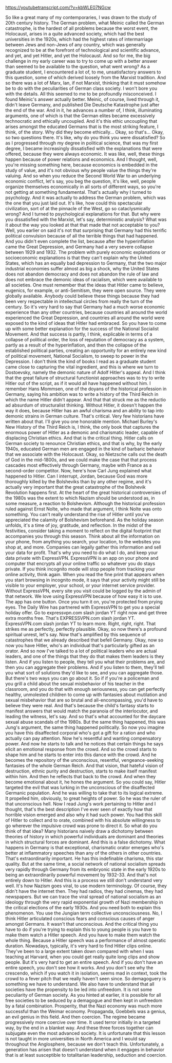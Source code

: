 https://youtubetranscript.com/?v=kbWLE07NGcw

 So like a great many of my contemporaries, I was drawn to the study of 20th century history. The German problem, what Meinic called the German catastrophe, is the hardest of all problems because the worst event, the Holocaust, arises in a quite advanced society, which had the best universities in the 1920s, which had the highest rates of intermarriage between Jews and non-Jews of any country, which was generally recognized to be at the forefront of technological and scientific advance, and yet, and yet Hitler, and yet the Holocaust. And so for me, the big challenge in my early career was to try to come up with a better answer than seemed to be available to the question, what went wrong? As a graduate student, I encountered a lot of, to me, unsatisfactory answers to this question, some of which derived loosely from the Marxist tradition. And so there was a lot of Marx, Ian, if not Marxist, thinking that it must somehow be to do with the peculiarities of German class society. I won't bore you with the details. All this seemed to me to be profoundly misconceived. I found Meinic's answer actually better. Meinic, of course, lived through it, didn't leave Germany, and published Die Deutsche Katastrophe just after the end of the war. And in it, he advances a number of, I think, illuminating arguments, one of which is that the German elites became excessively technocratic and ethically uncoupled. And it's this ethic uncoupling that arises amongst the educated Germans that is the most striking feature, I think, of the story. Why did they become ethically... Okay, so that's... Okay, so two questions there. It's like, why do you think you were dissatisfied? So as I progressed through my degree in political science, that was my first degree, I became increasingly dissatisfied with the explanations that were offered, because they were always economic. It was like, well, these things happen because of power relations and economics. And I thought, well, you're missing something here, because economics is embedded in the study of value, and it's not obvious why people value the things they're valuing. And so when you reduce the Second World War to an underlying economic conflict, let's say, you beg the question, it's like, well, people organize themselves economically in all sorts of different ways, so you're not getting at something fundamental. That's actually why I turned to psychology. And it was actually to address the German problem, which was the one that you just laid out. It's like, how could this spectacular civilization, sort of at the pinnacle of the West, go so cataclysmically wrong? And I turned to psychological explanations for that. But why were you dissatisfied with the Marxist, let's say, deterministic analysis? What was it about the way you looked at that that made that not acceptable to you? Well, you earlier on said it's not that surprising that Germany had this terrific political convulsion because of all the terrible things that had happened. And you didn't even complete the list, because after the hyperinflation came the Great Depression, and Germany had a very severe collapse between 1929 and 1932. The problem with purely economic explanations or socioeconomic explanations is that they can't explain why the United States, which has an equally bad depression to Germany, that the two major industrial economies suffer almost as big a shock, why the United States does not abandon democracy and does not abandon the rule of law and does not embrace the demonic ideas of racialism, which were available to all societies. One must remember that the ideas that Hitler came to believe, eugenics, for example, or anti-Semitism, they were open source. They were globally available. Anybody could believe these things because they had been very respectable in intellectual circles from really the turn of the century. So it's very hard to say that Germany had a much worse economic experience than any other countries, because countries all around the world experienced the Great Depression, and countries all around the world were exposed to the kind of ideas that Hitler had embraced. So you have to come up with some better explanation for the success of the National Socialist Movement. And that success is partly, I think, explicable in terms of a collapse of political order, the loss of reputation of democracy as a system, partly as a result of the hyperinflation, and then the collapse of the established political parties, creating an opportunity for an entirely new kind of political movement, National Socialism, to sweep to power in the Depression. I don't think the kind of books I read as a graduate student came close to capturing the vital ingredient, and this is where we turn to Dostoevsky, namely the demonic nature of Adolf Hitler's appeal. And I think that the great failure of structural functionist approaches was to try to write Hitler out of the script, as if it would all have happened without him. I remember Hans Mommsen, one of the doyans of the historical profession in Germany, saying his ambition was to write a history of the Third Reich in which the name Hitler didn't appear. And that that struck me as the reductio ad absurdum of structuralist thinking. Without Hitler, it doesn't happen the way it does, because Hitler has an awful charisma and an ability to tap into demonic strains in German culture. That's critical. Very few historians have written about that. I'll give you one honorable mention. Michael Burley's New History of the Third Reich is, I think, the only book that captures the enormous power of Hitler as a demonic and charismatic leader, capable of displacing Christian ethics. And that is the critical thing. Hitler calls on German society to renounce Christian ethics, and that is why, by the early 1940s, educated German men are engaged in the kind of barbaric behavior that we associate with the Holocaust. Okay, so Nietzsche calls out the death of God in the mid-1800s, and we could make the case that that process cascades most effectively through Germany, maybe with France as a second-order competitor. Now, here's how Carl Jung explained what happened to Hitler. Can I interrupt, Jordan, because God was more thoroughly killed by the Bolsheviks than by any other regime, and it's actually very important that the great catastrophe of the Bolshevik Revolution happens first. At the heart of the great historical controversies of the 1980s was the extent to which Nazism should be understood as, in some measure, a reaction to Bolshevism. Although the historical profession ruled against Ernst Nolte, who made that argument, I think Nolte was onto something. You can't really understand the rise of Hitler until you've appreciated the calamity of Bolshevism beforehand. As the holiday season unfolds, it's a time of joy, gratitude, and reflection. In the midst of the festivities, consider taking a moment to reflect on the digital footprint that accompanies you through this season. Think about all the information on your phone, from anything you search, your location, to the websites you shop at, and more. Companies can legally gather this information and sell your data for profit. That's why you need to do what I do, and keep your data private with ExpressVPN. ExpressVPN is an app on your phone and computer that encrypts all your online traffic so whatever you do stays private. If you think incognito mode will stop people from tracking your online activity, think again. When you read the fine print that appears when you start browsing in incognito mode, it says that your activity might still be visible to your employer, your school, or your internet service provider. Without ExpressVPN, every site you visit could be logged by the admin of that network. We love using ExpressVPN because of how easy it is to use. The app has one button. Once you turn it on, you're protected from prying eyes. The Daily Wire has partnered with ExpressVPN to get you a special holiday offer. Go to expressvpn.com slash jordan YT right now and get three extra months free. That's EXPRESSVPN.com slash jordan YT. ExpressVPN.com slash jordan YT to learn more. Right, right, right. That strikes me as perfectly, perfectly plausible. Okay, so now there's a profound spiritual unrest, let's say. Now that's amplified by this sequence of catastrophes that we already described that befell Germany. Okay, now so now you have Hitler, who's an individual that's particularly gifted as an orator. And so now I've talked to a lot of political leaders who are actual leaders, and one of the things that they do that makes them leaders is they listen. And if you listen to people, they tell you what their problems are, and then you can aggregate their problems. And if you listen to them, they'll tell you what sort of solutions they'd like to see, and you can aggregate those. But there's two ways you can go about it. So if if you're a policeman and you grill a child about the sexual misbehavior of his teacher in the classroom, and you do that with enough seriousness, you can get perfectly healthy, unmolested children to come up with fantasies about mutilation and sexual misbehavior that are so brutal and all-encompassing, you'd have to believe they were real. And that's because the child's fantasy starts to manifest answers that would match the paranoia of the interlocutor, and leading the witness, let's say. And so that's what accounted for the daycare sexual abuse scandals of the 1980s. But the same thing happened, this was Jung's argument, the same thing happened politically. So now you imagine you have this disaffected corporal who's got a gift for a ration and who actually can pay attention. Now he's resentful and wanting compensatory power. And now he starts to talk and he notices that certain things he says elicit an emotional response from the crowd. And so the crowd starts to shape him and he starts to enter into this dance with the crowd. And he becomes the repository of the unconscious, resentful, vengeance-seeking fantasies of the whole German Reich. And that vision, that hateful vision of destruction, ethnic purity and destruction, starts to make itself manifest within him. And then he reflects that back to the crowd. And when they become emotional about it, he hones the argument. So you could say, Hitler targeted the evil that was lurking in the unconscious of the disaffected Germanic population. And he was willing to take that to its logical extreme. It propelled him, obviously, to great heights of power. So he was the ruler of that unconscious hell. Now I read Jung's work pertaining to Hitler and I thought, that's the best description I've ever seen of exactly how that horrible vision emerged and also why it had such power. You had this skill of Hitler to collect and to orate, combined with his absolute willingness to go wherever the impulsive crowd was prone to direct it. So what do you think of that idea? Many historians naively draw a dichotomy between theories of history in which powerful individuals are dominant and theories in which structural forces are dominant. And this is a false dichotomy. What happens in Germany is that exceptional, charismatic orator emerges who's better at inflammatory speeches than any of the others in other countries. That's extraordinarily important. He has this indefinable charisma, this star quality. But at the same time, a social network of national socialism spreads very rapidly through Germany from its embryonic state in the early 1920s to being an extraordinarily powerful movement by 1932-33. And that's not entirely down to Hitler. And this is a process we still don't understand very well. It's how Nazism goes viral, to use modern terminology. Of course, they didn't have the internet then. They had radios, they had cinemas, they had newspapers. But we can trace the viral spread of national socialism as an ideology through the very rapid exponential growth of Nazi membership in the critical elections of the early 1930s. And you need both to explain this phenomenon. You use the Jungian term collective unconsciousness. No, I think Hitler articulated conscious fears and conscious causes of anger amongst Germans. It wasn't that unconscious. And the critical thing you have to do if you're trying to explain this to young people is you have to make them watch a Hitler speech. And you have to make them watch the whole thing. Because a Hitler speech was a performance of almost operatic duration. Nowadays, typically, it's very hard to find Hitler clips online. They've been to a large extent taken down compared with when I was teaching at Harvard, when you could get really quite long clips and show people. But it's very hard to get an entire speech. And if you don't have an entire speech, you don't see how it works. And you don't see why the crescendo, which if you watch it in isolation, seems mad in context, took the crowd to a fever pitch that we really haven't seen since. So demagoguery is something we have to understand. We also have to understand that all societies have the propensity to be led into unfreedom. It is not some peculiarity of German society. As you hinted at earlier, it is possible for all free societies to be seduced by a demagogue and then kept in unfreedom by a fatal combination. Prosperity, that the Nazi economy was much more successful than the Weimar economy. Propaganda, Goebbels was a genius, an evil genius in this field. And then coercion. The regime became progressively more coercive over time. It used terror initially in a targeted way, by the end in a blanket way. And these three forces together can subjugate even the most advanced society. It is unfortunate that this lesson is not taught in more universities in North America and I would say throughout the Anglosphere, because we don't teach this. Unfortunately, a generation has arisen that doesn't understand when it engages in behavior that is at least susceptible to totalitarian leadership, seduction and coercion.